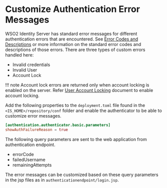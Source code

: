# Customize Authentication Error Messages

WSO2 Identity Server has standard error messages for different authentication errors that are encountered. See [Error Codes and
Descriptions](../../../extend/errors/error-codes-and-descriptions) or more information on the standard error codes and descriptions of
those errors. There are three types of custom errors handled here:

-   Invalid credentials
-   Invalid User
-   Account Lock

!!! note
    Account lock errors are returned only when account locking is enabled on the server. Refer [User Account Locking](../../../guides/identity-lifecycles/lock-account/) document to enable account locking.
    

Add the following properties to the `deployment.toml` file found in the `<IS_HOME>/repository/conf` folder and enable the authenticator to be able to customize error messages.

``` toml
[authentication.authenticator.basic.parameters]
showAuthFailureReason = true
```

The following query parameters are sent to the web application from authentication endpoint.

-   errorCode
-   failedUsername
-   remainingAttempts

The error messages can be customized based on these query parameters in the jsp files as in  `authenticationendpoint/login.jsp`. 